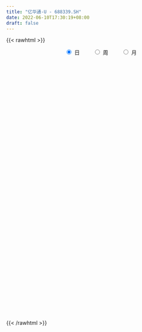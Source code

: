 ```yaml
---
title: "亿华通-U - 688339.SH"
date: 2022-06-10T17:30:19+08:00
draft: false
---
```

{{< rawhtml >}}
    <div style="text-align: center">
        <label style="padding: 1rem;"><input style="margin-right: .5rem" type="radio" name="period" value="D" checked onclick="period_change(this)">日</label>
        <label style="padding: 1rem;"><input style="margin-right: .5rem" type="radio" name="period" value="W" onclick="period_change(this)">周</label>
        <label style="padding: 1rem;"><input style="margin-right: .5rem" type="radio" name="period" value="M" onclick="period_change(this)">月</label>
    </div>
    <div id="chart" style="height: 700px;"></div> 
    <script type="text/javascript">
        const D_v = [122840.15,67784.85,40010.23,38948.13,27871.6,39319.38,24513.02,21845.94,32118.93,36399.35,22933.5,15683.45,16554.68,12849.53,21810.24,12802.76,8422.82,6478.18,26694.96,14858.07,17778.52,10036.28,19913.49,13846.43,11354.92,13323.6,16495.74,17724.28,27050.69,18312.02,26135.26,19083.2,10703.05,9941.13,13969.88,8158.47,5971.71,9762.68,6975.75,8599.5,11281.44,5937.91,11667.49,6543.9,6720.34,7186.29,8266.64,7191.52,7586.0,4204.61,6062.3,4913.04,5056.68,7971.61,9731.22,16400.45,9423.94,10645.43,14364.07,14942.88,13112.63,9391.3,11762.97,16383.7,19282.24,13751.73,13870.77,14265.45,16014.0,23109.76,22734.22,17003.62,17836.89,20062.16,15646.12,12535.87,15285.58,16427.45,10031.93,6187.57,6600.94,11083.04,9013.67,6338.99,9694.97,8666.97,12798.87,8049.06,8078.37,8896.34,10460.43,10818.56,7808.57,10925.07,9991.14,16662.99,11868.82,8359.2,9758.34,14391.55,8458.0,11807.37,14355.99,30365.06,15924.03,14913.21,8304.08,7945.53,6277.61,6343.32,13462.85,7157.8,8977.51,11316.66,5895.32,14329.83,16391.63,10662.02,9136.28,9342.3,11350.46,6739.46,5540.35,5962.11,4595.23,9185.24,7612.61,5132.15,10468.18,6330.5,6363.84,6632.13,10608.37,7289.84,8086.49,5783.23,4792.21,6573.24,6232.94,10130.53,4849.35,4464.63,4153.59,4233.44,12542.85,6956.34,3120.83,4142.68,4316.64,4665.44,4854.0,3888.17,2475.55,2548.46,4948.01,3987.51,4372.83,3967.58,9588.86,6949.38,7836.97,8032.09,8016.08,2885.98,4256.88,4048.5,3094.47,9227.32,5488.82,5253.54,4855.49,4092.91,5089.9,3146.23,2947.98,5293.71,3601.29,4149.55,5275.71,4000.51,2668.88,4547.8,3287.0,3639.04,4871.68,3408.7,2297.37,2127.36,2476.79,4500.35,2333.13,2205.24,2286.7,3216.13,5305.05,3241.56,3600.53,6212.56,8011.79,4543.25,3368.89,3243.83,2040.67,3694.43,4448.13,2793.34,3805.18,5010.77,4762.8,10262.33,4949.88,4379.0,2500.64,11866.2,6215.26,4521.55,4503.98,4345.94,6688.6,3845.1,7248.1,7540.7,6051.07,7377.5,5820.09,5238.02,4300.87,3339.42,10065.26,8948.86,7087.66,10022.39,11051.56,6993.14,7504.87,5094.32,6218.35,6010.46,7498.52,8163.59,7587.82,8732.62,13972.99,21505.89,34418.23,51848.86,36421.56,38996.94,42679.97,35809.18,28672.55,14386.99,14433.78,11206.43,16873.09,16737.07,10542.53,22698.34,19250.44,14996.81,19207.82,15948.66,23433.12,16879.81,11276.56,10150.86,9579.91,11139.99,9313.91,9901.43,11084.87,10017.03,8851.53,5251.3,5755.91,4103.58,6836.59,10156.94,6511.26,5836.97,5781.22,5190.43,7101.36,5289.57,5747.11,4364.54,4148.71,3749.45,11518.07,5743.48,5587.77,10517.52,15261.8,7705.4,7016.85,13699.87,12660.81,9051.48,9097.33,6549.23,6332.63,12725.28,11726.22,8049.2,6606.03,7295.96,11054.86,8091.2,5735.09,8550.36,24118.67,15389.17,19799.33,11619.3,8386.08,9705.25,8476.25,21129.69,29587.02,18396.94,13781.01,28933.95,21318.74,16120.02,12498.67,13280.19,12187.66,11288.44,11101.78,21794.72,13029.89,18081.5,15241.41,12327.49,10284.66,12921.27,17729.65,12553.24,8833.21,9481.98,7634.15,12380.82,11779.11,10301.09,8348.48,11144.2,9630.65,7218.25,9182.62,7363.99,7542.93,8383.76,15272.17,8167.78,6009.07,9386.29,10642.19,10416.92,8953.3,7683.05,9999.66,9678.29,13478.32,21483.06,23389.75,18117.36,18748.07,13506.47,13945.71,8430.04,7049.24,8331.72,10476.31,17408.25,8471.56,7128.25,12526.04,7298.51,10374.42,15161.27,12377.49,14807.54,12625.25,13198.4,9203.82,7768.05,11171.71,12213.79,12354.77,8014.02,15343.36,11257.94,35164.98,25034.53,21059.21,12976.91,13532.9,14258.8,11917.64,7464.15,16945.38,13020.25,10314.82,13676.22,6576.06,5467.06,8804.76,8382.35,6516.09,7212.9,7617.82,7274.67,6801.08,9631.54,9678.89,9406.44,7682.34,14741.83,7423.59,7888.21,7132.83,10528.0,12101.4,6241.09,4548.72,5959.77,6058.4,9178.07,7674.26,8038.68,5937.12,10970.33,5360.11,5948.21,5343.02,5394.36,7225.04,12139.68,18295.93,29971.32,20352.06,15887.27,11627.69,14100.43]
const D_histogram = [0.0,-0.7734700855,-2.2127885845,-3.272280758,-4.0307066289,-3.5406134459,-3.2147796133,-2.9269873074,-2.12581302,-0.677530244,-0.0920580419,0.009569806,-0.0174501129,-0.0234540265,-0.736418748,-0.9880720503,-0.8591971742,-0.9165323857,0.6286565468,1.7914093257,1.7195987644,1.2005793726,1.0396555666,1.1462596878,1.5623157189,2.0014547604,2.4236506113,3.0315706045,3.7924260021,4.6267745873,3.785986613,2.5522860073,1.7840255253,0.916122877,-0.3371380793,-1.3749036388,-1.7778093792,-2.2624220332,-1.8646663412,-1.1857309782,-0.701679656,-0.5416046574,-0.1112017028,-0.2152440549,-0.4396379539,-0.1153275288,-0.5653307745,-0.7801678757,-1.053461704,-1.168616228,-1.3444306289,-1.519181336,-1.6302261435,-1.9075082637,-1.5291784499,-1.132157184,-0.6433733714,0.3178344778,1.1877169596,1.8729168429,2.3364409911,2.4763222367,2.4105843619,2.8661368087,3.82350349,4.3415219714,4.4590465451,3.575322261,3.8891065818,5.0538737411,6.2467588768,6.7199843579,6.1659492681,6.7131340093,6.0852009623,5.3779513738,3.7510818199,1.6813437247,1.239625649,0.9707289875,0.504224994,0.9569765005,0.8750841354,0.1808644211,0.6072741495,0.2196403425,0.6798560284,1.2367413296,1.5637441031,1.5855559865,1.2932602367,1.7998931316,1.1352278558,0.4776852615,-0.6576589696,-2.6019943661,-2.584918622,-2.7700075726,-3.0466480619,-4.2437382237,-4.9491288938,-4.5903361461,-3.0317062638,-5.6281112966,-7.5764232801,-7.6883063462,-7.4566690269,-6.4981550884,-5.4819695719,-5.2189934308,-2.2372071153,-0.3171440595,1.7871282211,4.15029998,5.0095038895,6.7203035772,8.1578728206,7.8177546848,6.8720546304,6.8864093201,4.2300824997,2.936326663,0.3515556197,0.4318763064,0.2680054801,0.3464329044,-0.8327994884,-2.390063346,-1.0569147153,-0.0466425962,-1.1206112906,-3.1746924234,-5.9253715326,-6.8438761745,-6.363275491,-5.1383251228,-4.9869231763,-3.4034554464,-2.7653967465,-3.9583065631,-4.1825579403,-4.1536323135,-4.3243829968,-4.0794512563,-5.717964102,-5.8011117093,-5.1598400638,-4.3186689611,-3.9940013701,-4.2722097197,-4.6116827573,-4.6249295307,-3.84236587,-3.2518676884,-1.9041902412,-1.3607705559,-0.1872625896,0.8286860755,3.6946078161,4.7406589877,6.3341192935,7.0890925464,5.9877070144,4.6903226091,4.4454962176,3.4029466685,2.7835123892,4.4305628398,4.6607940938,5.0754096395,4.3355046451,3.8300592786,2.7196944404,2.0001349404,1.5625155009,-0.0466224611,-0.5978249202,-1.762662149,-3.5086860291,-4.5992092684,-5.0848688724,-4.2436850816,-4.0462884327,-3.7366075639,-2.7867167623,-1.8912602402,-1.1708320181,-0.835798211,-0.8856155572,0.4144869767,1.0346376514,1.2256490338,1.5209744534,2.0663121833,2.9354432017,3.1224493146,2.5950441708,2.8649773255,3.8641517161,4.0798644023,3.2771993678,2.4668995146,1.6880308225,0.9703120299,-0.4892564663,-1.7362878379,-2.6320811043,-2.3594052992,-1.4666568868,-1.9122254876,-2.173992095,-2.8264591644,-2.8618309068,-0.1069653937,1.2021116383,1.9382366117,1.4445247142,0.8356349464,1.8610583761,1.9561805684,3.4632757947,4.7933365329,4.3880372308,3.6357290069,2.5975174365,1.0795290646,0.4847443009,-0.6474847989,-0.9765878323,-0.4656552512,-0.5401038669,-1.0867289091,-2.5644295351,-3.1588349852,-4.3514482219,-5.1988206349,-4.8717893723,-3.8325733095,-2.7092514371,-2.7199650155,-1.871176307,-1.5194538894,-0.6837733901,0.6740076092,0.3666824361,2.8198304235,4.1029451003,5.4325241804,6.5023764636,5.1827726827,3.7675055324,2.2091870142,1.3641061318,1.1725479937,1.207159756,1.6425316148,0.9757563333,1.2074189129,0.597360133,-0.8734151871,-3.0349615637,-4.3962606748,-6.2275902402,-6.4321852293,-6.2242220909,-5.7780035565,-5.3930608941,-5.0301615027,-4.9534807415,-4.8810855646,-4.1116249499,-4.2546953296,-4.1356590641,-4.0571990893,-3.418296631,-3.0549834078,-2.341056533,-0.9353017549,-0.5963603893,-0.229004162,0.0314891544,0.7562784574,1.2830847721,1.6814239602,2.5144259743,2.698080535,2.6440309702,2.7588029996,3.4061502512,3.501299324,3.626022808,4.4335002522,5.4192839246,5.1528326213,4.3781441191,2.5720583787,2.5951092153,2.2705527133,2.0788332,2.1677766779,1.6412645342,1.6884235443,1.8137739769,1.4885849386,1.2418287403,1.231112644,1.5205364581,0.8722080012,0.4837028424,0.3392166528,1.3174864342,1.816896274,2.3049333353,2.0274836735,1.0312761988,0.7212524216,0.2234903223,0.3566957431,1.2445351185,1.3562138028,1.3521796355,2.1917228404,1.6526280073,1.8585157216,1.4984234186,1.2866141806,1.2550507344,0.6179454108,-0.0980397743,0.1736758659,-0.6470880577,-2.1100108913,-3.572925666,-4.1226502831,-4.1607085531,-4.5724094572,-4.4453757611,-4.700893368,-4.7400321943,-4.8495883656,-4.609322063,-4.7613420796,-5.1838143705,-4.7290529255,-4.6258611282,-4.6900293385,-4.7167687257,-4.2611726123,-3.6067737074,-2.9738303775,-2.0986628864,-1.6360732758,-1.737865215,-1.652502388,-1.336947611,-1.3711547166,-1.9387557814,-1.8651939026,-1.9286278525,-2.1155176295,-2.3830373096,-2.5737871514,-2.8875392972,-3.5865718874,-4.5460894935,-5.0261960112,-4.1946975255,-3.1986369697,-2.1303170099,-1.3907713087,-0.7352636724,-0.274244651,0.7860824913,1.4224691812,2.0934929367,2.5797147634,3.1159346591,3.4096029348,3.5504149854,3.4127437219,2.7866184048,2.2739276156,1.7302224804,1.6900525031,1.5444603614,1.1448125244,0.5149237109,0.396707263,0.8942222603,1.2236895773,1.882149373,2.3863669054,3.7473821755,4.2853516211,3.8016999827,3.2011172664,2.3682752654,2.2724265121,1.6600312926,1.1000002452,1.1408144655,0.7340683601,0.3472470466,-0.6815139569,-0.9984126192,-1.3454668923,-1.6812278956,-2.0050700835,-1.9342202724,-1.972669665,-1.754025668,-1.8475733614,-2.0128100451,-2.694744663,-3.1704403999,-2.8746099041,-2.2968871634,-1.5075413309,-0.9049329629,-0.3174308338,0.287326375,0.908193908,1.5109239868,1.9874739729,2.2348099437,2.319143313,2.5302811808,2.8295894988,3.1013951226,3.2255171787,3.2712955183,2.9505126742,2.6315148266,2.4149815025,2.0847228883,1.9848386796,2.0313372849,2.3144044797,0.4505347222,-0.5174015703,-1.2828497962,-1.7398481594,-2.0272863567,-1.8262746155]
const D_fast = [0.0,-0.9668376068,-2.959353252,-4.836915615,-6.6030181431,-6.9980783216,-7.4759393923,-7.9198939133,-7.6501728808,-6.3712726659,-5.8088149742,-5.7047946748,-5.736177122,-5.7480445421,-6.6451139506,-7.1437852655,-7.229709683,-7.5161779909,-5.8138249217,-4.2032198114,-3.8451306816,-4.0640052302,-3.9650151446,-3.5718461015,-2.7652111407,-1.8257084091,-0.7975999053,0.5682127391,2.2771746372,4.2682168692,4.3739255481,3.7782964442,3.4560423435,2.8171704145,1.4796249384,0.0981334692,-0.749224616,-1.7994427783,-1.8678536716,-1.4853510532,-1.176719645,-1.1520458108,-0.7494432818,-0.9072966476,-1.2416000351,-0.9461214922,-1.5374574316,-1.9473365017,-2.483995756,-2.8913043369,-3.4032263951,-3.9577724362,-4.4763737796,-5.2305329657,-5.2344977644,-5.1205157945,-4.7925753247,-3.751908856,-2.5850971344,-1.4316680404,-0.3840336443,0.3749281605,0.9118363761,2.0839230251,3.9971655788,5.6005645531,6.8328507631,6.8429570443,8.1290180105,10.557253605,13.3118284599,15.4650500305,16.4525022578,18.6779705013,19.5713376949,20.2085759498,19.5194768509,17.8700746868,17.7382630234,17.7120486087,17.3716008638,18.0635964954,18.2004751641,17.5514715551,18.1296998209,17.7969760996,18.4271557925,19.2932264262,20.0111652254,20.4293661055,20.4603854148,21.4169915927,21.0361332808,20.4980120019,19.1982530284,16.6034190403,15.9742651289,15.0966742852,14.0583717805,11.8003470627,9.8576741692,9.0688828803,9.8695861967,5.8661533397,2.0237355362,-0.0102241165,-1.6427540539,-2.3087788874,-2.663085764,-3.7048579805,-1.2823734438,0.5584035971,3.1094579329,6.5102046868,8.6217845688,12.0126601507,15.4896975993,17.1040181347,17.8763317379,19.6122887576,18.0134825622,17.4538083912,14.9569262528,15.1452160162,15.0483465599,15.2133822103,13.8259499454,11.6711702513,12.7400902032,13.7387016732,12.3845801562,9.5368259175,5.3048039252,2.6753302397,1.5651120503,1.5054811379,0.4101522904,1.1427561587,1.0894656719,-1.0930207855,-2.3629116477,-3.3723940993,-4.6242405318,-5.3991716053,-8.4671754766,-10.0006010113,-10.6492893816,-10.8877855193,-11.5616182708,-12.9078790502,-14.4002727771,-15.5697519333,-15.7477797401,-15.9702484806,-15.0986185937,-14.8953915474,-13.7686992285,-12.5455790445,-8.7560053499,-6.5247894313,-3.3477993022,-0.8205529127,-0.4250116911,-0.5498154442,0.3167322188,0.1249193369,0.2013631549,2.9560543154,4.3514840928,6.0349520484,6.3789232153,6.8309926685,6.4005514404,6.1810256754,6.1340351112,4.5132415339,3.8125828448,2.2070800787,-0.4161153087,-2.6564408651,-4.4133176872,-4.6330551668,-5.4472306261,-6.0717016483,-5.8184900372,-5.3958485752,-4.9681283576,-4.8420441033,-5.1132653387,-3.7095410607,-2.8307309732,-2.3333073323,-1.6577382993,-0.5958225236,1.0071692952,1.9747877368,2.0961436356,3.0823211218,5.0475334414,6.2832122282,6.2998470357,6.1062720611,5.7494110746,5.2742702895,3.6923876768,2.0112843457,0.4574708032,0.1402952835,0.6663794742,-0.2572454985,-1.0625101296,-2.4215919901,-3.1724214593,-0.4442972946,1.165307647,2.3859917733,2.2534110543,1.8534300231,3.3441180469,3.9282853812,6.3011995562,8.8295944277,9.5213044332,9.6779284611,9.2890962498,8.0409901441,7.5673914556,6.273291156,5.7000411646,6.0945599329,5.8850853505,5.066778081,2.9479700713,1.5638558748,-0.7166194173,-2.863696989,-3.7546130695,-3.6735403341,-3.227531321,-3.9182361533,-3.5372415216,-3.5653825762,-2.9006454244,-1.3743625229,-1.590017087,1.5680885063,3.8769394582,6.5646495833,9.2600959825,9.2361853723,8.7627946051,7.7567728404,7.252718491,7.3542973512,7.6906990526,8.5367038151,8.1138676169,8.6473849247,8.1866661781,6.4975370612,3.5772502937,1.1168860138,-2.2713411116,-4.083982408,-5.4320747923,-6.430357147,-7.3936797081,-8.2883206924,-9.4500101167,-10.5978863309,-10.8563319537,-12.0630761658,-12.9779546662,-13.9137944639,-14.1294661633,-14.529898792,-14.4012360505,-13.2293067111,-13.0394554428,-12.7293502561,-12.460984651,-11.5471257336,-10.6995482259,-9.8808530477,-8.4192445401,-7.5610698456,-6.9541116679,-6.1496388887,-4.6507540742,-3.6802801704,-2.6490509845,-0.7331984772,1.6074061764,2.6291630284,2.9490105559,1.7859394102,2.4577675506,2.700849227,3.0288380136,3.6597256611,3.5435296509,4.0127945471,4.5915884739,4.6385456703,4.702246657,4.9993087218,5.6688666503,5.2385901937,4.9710107455,4.9113287192,6.2189701091,7.1726040174,8.2368744126,8.4662956691,7.7279072441,7.5981965723,7.1563070536,7.3786864101,8.5776595652,9.0283917001,9.3624024417,10.7498763568,10.6239385255,11.2944551702,11.3089687218,11.4188130289,11.7010122664,11.2183932955,10.4778981668,10.7930327735,9.8104968355,7.820071279,5.4639250878,3.8835378999,2.8053024917,1.2504992233,0.2661889791,-1.1645519698,-2.3886988446,-3.7106521073,-4.6227163204,-5.965071857,-7.6834977405,-8.4109995269,-9.4642730116,-10.7009485565,-11.9068801252,-12.5165771648,-12.7638716868,-12.8743859512,-12.5238841817,-12.4703128902,-13.0065711331,-13.3343339031,-13.3530160288,-13.7300118136,-14.7823018238,-15.1750384206,-15.7206293336,-16.436398518,-17.2996775256,-18.1338741551,-19.1695111252,-20.7651866872,-22.8612266668,-24.5978821873,-24.815058083,-24.6186567696,-24.0829160622,-23.6910631883,-23.2193714701,-22.8269136114,-21.5700658462,-20.578061861,-19.3836648713,-18.2525143538,-16.9373107933,-15.7912417839,-14.762825987,-14.04731132,-13.976782036,-13.9209909213,-14.0321404363,-13.6497972878,-13.4092743392,-13.5227190451,-14.0238769309,-14.0429165631,-13.3218460006,-12.6864562893,-11.5574591504,-10.4566498917,-8.1587890777,-6.5494817268,-6.0827083695,-5.8830117692,-6.1237849539,-5.6515270791,-5.8489144755,-6.1339454616,-5.8079276249,-6.0311566403,-6.3311661921,-7.5303056849,-8.0968075019,-8.7802284982,-9.5362964753,-10.3614061842,-10.7741114411,-11.30572825,-11.52559067,-12.0810317037,-12.7494708987,-14.1050916823,-15.3733975192,-15.7962194995,-15.7927185496,-15.3802580498,-15.0038829226,-14.4957385019,-13.8191496993,-12.9712336893,-11.9907726138,-11.0173541346,-10.2113156778,-9.5471964803,-8.7034883172,-7.6967826246,-6.6496282201,-5.7191268693,-4.8555246501,-4.4386793257,-4.0997984667,-3.7125864151,-3.5216643073,-3.1253388461,-2.5710059196,-1.7093376048,-3.4605736818,-4.5578603669,-5.6440210419,-6.5359814448,-7.3302412313,-7.585798144]
const D_slow = [0.0,-0.1933675214,-0.7465646675,-1.564634857,-2.5723115142,-3.4574648757,-4.261159779,-4.9929066059,-5.5243598609,-5.6937424219,-5.7167569323,-5.7143644808,-5.7187270091,-5.7245905157,-5.9086952027,-6.1557132152,-6.3705125088,-6.5996456052,-6.4424814685,-5.9946291371,-5.564729446,-5.2645846028,-5.0046707112,-4.7181057893,-4.3275268595,-3.8271631694,-3.2212505166,-2.4633578655,-1.5152513649,-0.3585577181,0.5879389351,1.226010437,1.6720168183,1.9010475375,1.8167630177,1.473037108,1.0285847632,0.4629792549,-0.0031873304,-0.299620075,-0.475039989,-0.6104411533,-0.638241579,-0.6920525928,-0.8019620812,-0.8307939634,-0.9721266571,-1.167168626,-1.430534052,-1.722688109,-2.0587957662,-2.4385911002,-2.8461476361,-3.323024702,-3.7053193145,-3.9883586105,-4.1492019533,-4.0697433339,-3.772814094,-3.3045848832,-2.7204746355,-2.1013940763,-1.4987479858,-0.7822137836,0.1736620889,1.2590425817,2.373804218,3.2676347832,4.2399114287,5.503379864,7.0650695832,8.7450656726,10.2865529896,11.964836492,13.4861367326,14.830624576,15.768395031,16.1887309621,16.4986373744,16.7413196212,16.8673758698,17.1066199949,17.3253910287,17.370607134,17.5224256714,17.577335757,17.7472997641,18.0564850965,18.4474211223,18.8438101189,19.1671251781,19.617098461,19.900905425,20.0203267404,19.855911998,19.2054134064,18.5591837509,17.8666818578,17.1050198423,16.0440852864,14.806803063,13.6592190264,12.9012924605,11.4942646363,9.6001588163,7.6780822297,5.813914973,4.1893762009,2.8188838079,1.5141354503,0.9548336714,0.8755476566,1.3223297118,2.3599047068,3.6122806792,5.2923565735,7.3318247787,9.2862634499,11.0042771075,12.7258794375,13.7834000624,14.5174817282,14.6053706331,14.7133397097,14.7803410798,14.8669493059,14.6587494338,14.0612335973,13.7970049185,13.7853442694,13.5051914468,12.7115183409,11.2301754578,9.5192064141,7.9283875414,6.6438062607,5.3970754666,4.546211605,3.8548624184,2.8652857776,1.8196462926,0.7812382142,-0.299857535,-1.3197203491,-2.7492113746,-4.1994893019,-5.4894493179,-6.5691165581,-7.5676169007,-8.6356693306,-9.7885900199,-10.9448224026,-11.9054138701,-12.7183807922,-13.1944283525,-13.5346209915,-13.5814366389,-13.37426512,-12.450613166,-11.265448419,-9.6819185957,-7.9096454591,-6.4127187055,-5.2401380532,-4.1287639988,-3.2780273317,-2.5821492344,-1.4745085244,-0.309310001,0.9595424089,2.0434185702,3.0009333898,3.6808569999,4.180890735,4.5715196103,4.559863995,4.4104077649,3.9697422277,3.0925707204,1.9427684033,0.6715511852,-0.3893700852,-1.4009421934,-2.3350940843,-3.0317732749,-3.504588335,-3.7972963395,-4.0062458922,-4.2276497815,-4.1240280374,-3.8653686245,-3.5589563661,-3.1787127527,-2.6621347069,-1.9282739065,-1.1476615778,-0.4989005351,0.2173437963,1.1833817253,2.2033478259,3.0226476678,3.6393725465,4.0613802521,4.3039582596,4.181644143,3.7475721836,3.0895519075,2.4997005827,2.133036361,1.6549799891,1.1114819653,0.4048671742,-0.3105905525,-0.3373319009,-0.0368039913,0.4477551616,0.8088863401,1.0177950767,1.4830596708,1.9721048129,2.8379237615,4.0362578948,5.1332672024,6.0421994542,6.6915788133,6.9614610795,7.0826471547,6.920775955,6.6766289969,6.5602151841,6.4251892174,6.1535069901,5.5123996063,4.72269086,3.6348288045,2.3351236458,1.1171763028,0.1590329754,-0.5182798839,-1.1982711378,-1.6660652145,-2.0459286869,-2.2168720344,-2.0483701321,-1.9566995231,-1.2517419172,-0.2260056421,1.132125403,2.7577195189,4.0534126895,4.9952890727,5.5475858262,5.8886123592,6.1817493576,6.4835392966,6.8941722003,7.1381112836,7.4399660118,7.5893060451,7.3709522483,6.6122118574,5.5131466887,3.9562491286,2.3482028213,0.7921472986,-0.6523535905,-2.000618814,-3.2581591897,-4.4965293751,-5.7168007663,-6.7447070037,-7.8083808361,-8.8422956022,-9.8565953745,-10.7111695323,-11.4749153842,-12.0601795175,-12.2940049562,-12.4430950535,-12.500346094,-12.4924738054,-12.3034041911,-11.982632998,-11.562277008,-10.9336705144,-10.2591503806,-9.5981426381,-8.9084418882,-8.0569043254,-7.1815794944,-6.2750737924,-5.1666987294,-3.8118777482,-2.5236695929,-1.4291335631,-0.7861189685,-0.1373416646,0.4302965137,0.9500048137,1.4919489832,1.9022651167,2.3243710028,2.777814497,3.1499607317,3.4604179167,3.7681960777,4.1483301923,4.3663821926,4.4873079031,4.5721120663,4.9014836749,5.3557077434,5.9319410772,6.4388119956,6.6966310453,6.8769441507,6.9328167313,7.0219906671,7.3331244467,7.6721778974,8.0102228062,8.5581535164,8.9713105182,9.4359394486,9.8105453032,10.1321988484,10.445961532,10.6004478847,10.5759379411,10.6193569076,10.4575848932,9.9300821703,9.0368507538,8.006188183,6.9660110448,5.8229086805,4.7115647402,3.5363413982,2.3513333496,1.1389362583,-0.0133942575,-1.2037297774,-2.49968337,-3.6819466014,-4.8384118834,-6.0109192181,-7.1901113995,-8.2554045526,-9.1570979794,-9.9005555738,-10.4252212954,-10.8342396143,-11.2687059181,-11.6818315151,-12.0160684178,-12.358857097,-12.8435460423,-13.309844518,-13.7920014811,-14.3208808885,-14.9166402159,-15.5600870038,-16.281971828,-17.1786147999,-18.3151371733,-19.5716861761,-20.6203605574,-21.4200197999,-21.9525990523,-22.3002918795,-22.4841077976,-22.5526689604,-22.3561483376,-22.0005310422,-21.4771578081,-20.8322291172,-20.0532454524,-19.2008447187,-18.3132409724,-17.4600550419,-16.7634004407,-16.1949185368,-15.7623629167,-15.3398497909,-14.9537347006,-14.6675315695,-14.5388006418,-14.439623826,-14.216068261,-13.9101458666,-13.4396085234,-12.843016797,-11.9061712532,-10.8348333479,-9.8844083522,-9.0841290356,-8.4920602193,-7.9239535912,-7.5089457681,-7.2339457068,-6.9487420904,-6.7652250004,-6.6784132387,-6.848791728,-7.0983948828,-7.4347616059,-7.8550685797,-8.3563361006,-8.8398911687,-9.333058585,-9.771565002,-10.2334583423,-10.7366608536,-11.4103470194,-12.2029571193,-12.9216095954,-13.4958313862,-13.8727167189,-14.0989499596,-14.1783076681,-14.1064760743,-13.8794275973,-13.5016966006,-13.0048281074,-12.4461256215,-11.8663397932,-11.233769498,-10.5263721233,-9.7510233427,-8.944644048,-8.1268201684,-7.3891919999,-6.7313132933,-6.1275679176,-5.6063871956,-5.1101775257,-4.6023432044,-4.0237420845,-3.911108404,-4.0404587966,-4.3611712456,-4.7961332855,-5.3029548746,-5.7595235285]
const D_data = [['2020-08-10', 260.0, 187.12, 183.0, 261.11],['2020-08-11', 187.12, 175.0, 170.55, 198.78],['2020-08-12', 169.8, 159.38, 156.67, 171.88],['2020-08-13', 159.5, 154.99, 153.33, 168.88],['2020-08-14', 155.0, 150.6, 149.0, 157.87],['2020-08-17', 151.6, 162.05, 148.02, 165.5],['2020-08-18', 161.38, 158.94, 156.5, 163.48],['2020-08-19', 158.01, 157.0, 156.53, 165.28],['2020-08-20', 158.33, 163.61, 155.2, 168.51],['2020-08-21', 165.05, 175.9, 165.05, 183.69],['2020-08-24', 175.89, 169.48, 160.2, 175.89],['2020-08-25', 166.2, 164.43, 162.1, 168.93],['2020-08-26', 164.13, 162.2, 161.21, 174.0],['2020-08-27', 160.95, 161.54, 157.58, 166.98],['2020-08-28', 160.01, 149.59, 148.83, 162.8],['2020-08-31', 148.02, 151.2, 146.63, 155.8],['2020-09-01', 149.2, 154.0, 149.01, 157.01],['2020-09-02', 153.09, 150.22, 149.28, 155.48],['2020-09-03', 149.27, 173.3, 146.9, 173.3],['2020-09-04', 169.03, 175.94, 167.83, 178.0],['2020-09-07', 173.5, 164.01, 162.42, 185.0],['2020-09-08', 164.0, 157.2, 156.56, 167.77],['2020-09-09', 166.0, 160.01, 157.5, 173.0],['2020-09-10', 160.83, 163.4, 151.0, 168.0],['2020-09-11', 161.97, 169.14, 160.18, 171.08],['2020-09-14', 171.3, 172.6, 169.15, 176.14],['2020-09-15', 173.0, 176.0, 169.0, 181.99],['2020-09-16', 177.4, 182.91, 172.22, 186.0],['2020-09-17', 186.3, 191.0, 182.01, 203.0],['2020-09-18', 192.1, 199.5, 190.19, 211.29],['2020-09-21', 201.89, 181.88, 177.19, 201.95],['2020-09-22', 180.0, 174.0, 174.0, 183.79],['2020-09-23', 175.44, 176.35, 171.5, 177.86],['2020-09-24', 175.01, 172.0, 171.71, 179.47],['2020-09-25', 172.0, 161.91, 160.78, 173.97],['2020-09-28', 163.0, 157.94, 157.6, 163.84],['2020-09-29', 157.94, 160.9, 157.94, 164.44],['2020-09-30', 161.95, 155.95, 154.0, 162.48],['2020-10-09', 160.5, 165.15, 160.0, 166.66],['2020-10-12', 167.68, 170.35, 163.99, 171.49],['2020-10-13', 168.02, 170.25, 165.18, 176.34],['2020-10-14', 170.0, 167.36, 166.0, 170.0],['2020-10-15', 167.91, 172.0, 167.91, 175.77],['2020-10-16', 172.77, 165.96, 165.96, 173.0],['2020-10-19', 163.0, 163.19, 162.08, 168.29],['2020-10-20', 162.53, 170.0, 162.24, 170.97],['2020-10-21', 169.0, 159.55, 159.0, 169.5],['2020-10-22', 158.66, 160.0, 157.11, 163.4],['2020-10-23', 160.39, 157.02, 156.0, 165.35],['2020-10-26', 155.01, 156.83, 153.55, 159.4],['2020-10-27', 156.51, 154.0, 151.5, 157.2],['2020-10-28', 154.0, 151.59, 150.01, 154.28],['2020-10-29', 148.9, 149.97, 148.19, 152.76],['2020-10-30', 149.77, 144.97, 144.97, 153.47],['2020-11-02', 146.0, 151.58, 145.88, 153.49],['2020-11-03', 155.0, 152.3, 149.99, 158.9],['2020-11-04', 154.36, 154.56, 151.21, 157.5],['2020-11-05', 155.0, 163.7, 154.3, 164.5],['2020-11-06', 166.0, 167.57, 165.0, 170.88],['2020-11-09', 168.0, 170.2, 164.67, 170.66],['2020-11-10', 170.08, 171.8, 168.08, 177.56],['2020-11-11', 171.82, 170.97, 168.2, 175.69],['2020-11-12', 178.0, 170.3, 169.11, 178.0],['2020-11-13', 173.3, 179.85, 171.51, 180.66],['2020-11-16', 183.0, 192.62, 181.18, 195.0],['2020-11-17', 191.62, 194.5, 189.0, 198.04],['2020-11-18', 193.5, 195.0, 187.0, 198.5],['2020-11-19', 197.44, 184.0, 184.0, 197.5],['2020-11-20', 184.93, 201.0, 184.02, 202.49],['2020-11-23', 200.25, 219.97, 194.81, 227.02],['2020-11-24', 227.82, 232.16, 217.33, 238.88],['2020-11-25', 232.0, 234.0, 228.0, 241.5],['2020-11-26', 233.01, 227.44, 219.49, 238.0],['2020-11-27', 226.66, 247.99, 225.02, 251.88],['2020-11-30', 245.18, 240.0, 234.0, 251.51],['2020-12-01', 238.41, 242.01, 235.2, 252.5],['2020-12-02', 240.0, 230.0, 228.0, 240.01],['2020-12-03', 228.0, 218.88, 217.97, 229.2],['2020-12-04', 221.0, 235.98, 216.13, 240.4],['2020-12-07', 234.07, 239.48, 231.0, 239.63],['2020-12-08', 235.66, 238.0, 235.66, 249.04],['2020-12-09', 242.1, 252.5, 242.0, 259.99],['2020-12-10', 245.47, 250.0, 244.0, 261.0],['2020-12-11', 249.04, 243.12, 236.11, 253.49],['2020-12-14', 241.4, 259.25, 233.5, 259.25],['2020-12-15', 257.0, 251.99, 245.05, 265.73],['2020-12-16', 257.1, 265.7, 253.01, 274.0],['2020-12-17', 267.0, 273.0, 262.33, 276.8],['2020-12-18', 270.0, 276.25, 268.0, 278.77],['2020-12-21', 277.7, 277.3, 270.18, 286.44],['2020-12-22', 272.38, 276.5, 271.1, 296.58],['2020-12-23', 279.99, 291.11, 279.99, 299.32],['2020-12-24', 293.01, 280.0, 280.0, 299.26],['2020-12-25', 281.08, 280.0, 268.0, 286.0],['2020-12-28', 275.0, 271.92, 264.01, 279.88],['2020-12-29', 266.99, 254.9, 245.0, 271.7],['2020-12-30', 252.87, 274.87, 250.0, 278.35],['2020-12-31', 275.0, 272.33, 268.96, 285.0],['2021-01-04', 268.0, 270.09, 265.2, 278.76],['2021-01-05', 265.57, 253.99, 252.01, 272.8],['2021-01-06', 254.97, 253.5, 249.01, 261.46],['2021-01-07', 263.45, 264.1, 262.01, 275.8],['2021-01-08', 288.0, 283.18, 270.11, 295.0],['2021-01-11', 285.0, 226.54, 226.54, 292.0],['2021-01-12', 220.0, 218.53, 212.1, 223.43],['2021-01-13', 231.0, 231.06, 227.51, 242.0],['2021-01-14', 230.16, 230.57, 222.31, 235.73],['2021-01-15', 228.08, 238.02, 223.6, 241.99],['2021-01-18', 237.7, 239.79, 227.59, 245.38],['2021-01-19', 242.98, 229.83, 225.59, 242.98],['2021-01-20', 230.98, 269.9, 230.98, 271.77],['2021-01-21', 266.0, 269.0, 261.0, 272.71],['2021-01-22', 268.5, 282.98, 265.5, 287.99],['2021-01-25', 282.93, 301.0, 278.03, 315.8],['2021-01-26', 301.0, 295.0, 292.0, 306.7],['2021-01-27', 299.99, 318.0, 288.16, 318.01],['2021-01-28', 303.07, 330.0, 301.08, 339.68],['2021-01-29', 334.96, 318.3, 310.89, 339.88],['2021-02-01', 299.0, 314.57, 299.0, 324.07],['2021-02-02', 319.73, 331.3, 306.17, 333.99],['2021-02-03', 327.38, 297.01, 280.08, 334.0],['2021-02-04', 291.61, 308.27, 290.14, 317.0],['2021-02-05', 301.0, 284.96, 284.8, 309.8],['2021-02-08', 288.63, 313.98, 285.03, 316.0],['2021-02-09', 311.1, 313.08, 310.91, 325.0],['2021-02-10', 314.5, 318.25, 295.3, 332.0],['2021-02-18', 316.07, 301.41, 298.0, 316.07],['2021-02-19', 285.0, 290.0, 285.0, 296.98],['2021-02-22', 290.0, 326.23, 290.0, 348.0],['2021-02-23', 326.0, 330.07, 317.95, 343.84],['2021-02-24', 336.67, 305.25, 301.17, 340.0],['2021-02-25', 309.78, 284.62, 282.04, 315.0],['2021-02-26', 271.83, 260.9, 255.36, 278.88],['2021-03-01', 271.9, 270.26, 265.03, 277.99],['2021-03-02', 277.31, 282.55, 275.1, 294.05],['2021-03-03', 283.0, 292.93, 271.02, 293.89],['2021-03-04', 287.09, 280.0, 276.02, 290.99],['2021-03-05', 276.0, 300.0, 270.31, 300.79],['2021-03-08', 298.33, 292.3, 291.02, 315.0],['2021-03-09', 293.38, 265.62, 257.0, 296.88],['2021-03-10', 273.0, 270.98, 261.12, 279.8],['2021-03-11', 270.98, 270.46, 267.0, 277.46],['2021-03-12', 273.0, 264.2, 257.0, 278.0],['2021-03-15', 262.3, 266.12, 260.0, 277.77],['2021-03-16', 255.0, 234.5, 225.17, 267.79],['2021-03-17', 237.0, 244.2, 227.11, 249.97],['2021-03-18', 246.15, 249.7, 239.0, 249.97],['2021-03-19', 241.18, 251.56, 241.1, 252.99],['2021-03-22', 249.22, 243.9, 236.95, 249.22],['2021-03-23', 244.53, 231.99, 227.87, 244.53],['2021-03-24', 232.0, 224.66, 221.1, 235.79],['2021-03-25', 224.66, 222.6, 217.0, 231.0],['2021-03-26', 223.98, 229.63, 223.98, 234.44],['2021-03-29', 233.58, 226.34, 224.12, 233.58],['2021-03-30', 239.0, 237.17, 235.2, 247.69],['2021-03-31', 239.01, 229.0, 226.4, 243.13],['2021-04-01', 228.95, 239.0, 226.0, 241.63],['2021-04-02', 239.38, 241.3, 236.57, 246.51],['2021-04-06', 254.8, 275.0, 249.9, 276.9],['2021-04-07', 279.0, 264.5, 256.98, 279.0],['2021-04-08', 269.0, 281.48, 263.0, 288.0],['2021-04-09', 284.98, 281.48, 279.02, 298.0],['2021-04-12', 279.9, 261.5, 256.02, 282.9],['2021-04-13', 255.07, 255.99, 253.5, 261.5],['2021-04-14', 255.56, 268.0, 252.3, 271.0],['2021-04-15', 268.0, 257.13, 255.38, 268.0],['2021-04-16', 255.01, 259.99, 250.28, 264.18],['2021-04-19', 259.95, 293.8, 258.0, 297.98],['2021-04-20', 292.61, 284.66, 281.0, 294.16],['2021-04-21', 282.88, 292.68, 277.01, 298.82],['2021-04-22', 293.68, 281.32, 279.99, 297.79],['2021-04-23', 278.19, 284.52, 278.19, 293.39],['2021-04-26', 285.16, 275.66, 274.88, 288.0],['2021-04-27', 274.83, 278.05, 268.27, 281.72],['2021-04-28', 275.11, 280.5, 274.36, 289.06],['2021-04-29', 280.5, 261.52, 261.01, 281.0],['2021-04-30', 261.52, 269.3, 261.5, 272.75],['2021-05-06', 268.0, 256.6, 254.04, 269.5],['2021-05-07', 253.01, 239.8, 237.05, 257.98],['2021-05-10', 235.0, 237.42, 232.89, 247.98],['2021-05-11', 233.1, 237.02, 229.0, 238.0],['2021-05-12', 239.0, 250.89, 232.05, 253.58],['2021-05-13', 249.55, 242.18, 238.18, 249.55],['2021-05-14', 242.0, 241.57, 233.0, 244.85],['2021-05-17', 244.0, 250.01, 241.56, 257.0],['2021-05-18', 250.94, 251.99, 248.02, 255.58],['2021-05-19', 253.98, 252.43, 248.58, 254.99],['2021-05-20', 255.0, 249.1, 248.5, 259.88],['2021-05-21', 248.6, 243.77, 240.1, 255.5],['2021-05-24', 245.4, 263.3, 243.8, 264.98],['2021-05-25', 260.0, 260.0, 255.65, 263.21],['2021-05-26', 261.5, 257.2, 256.08, 263.0],['2021-05-27', 259.82, 260.45, 259.0, 267.52],['2021-05-28', 259.23, 266.89, 259.23, 274.45],['2021-05-31', 266.89, 276.47, 261.83, 284.95],['2021-06-01', 275.5, 273.0, 270.35, 281.0],['2021-06-02', 271.5, 265.3, 261.19, 273.99],['2021-06-03', 263.0, 276.77, 260.01, 285.4],['2021-06-04', 274.0, 292.16, 266.0, 294.0],['2021-06-07', 294.48, 289.07, 283.3, 297.2],['2021-06-08', 288.0, 278.04, 274.0, 293.0],['2021-06-09', 277.05, 276.35, 267.03, 280.96],['2021-06-10', 274.1, 274.65, 270.3, 279.0],['2021-06-11', 275.68, 273.02, 265.0, 277.9],['2021-06-15', 271.0, 258.61, 255.16, 275.0],['2021-06-16', 255.61, 253.6, 252.0, 263.0],['2021-06-17', 251.01, 250.92, 245.85, 256.5],['2021-06-18', 253.06, 262.27, 248.27, 264.8],['2021-06-21', 262.27, 272.0, 255.6, 274.6],['2021-06-22', 272.0, 255.35, 249.04, 272.0],['2021-06-23', 256.88, 254.29, 253.65, 261.9],['2021-06-24', 255.0, 245.01, 244.0, 257.28],['2021-06-25', 247.0, 248.6, 245.1, 250.83],['2021-06-28', 266.0, 289.72, 258.12, 289.97],['2021-06-29', 290.05, 283.04, 280.1, 294.0],['2021-06-30', 279.98, 282.7, 276.16, 285.16],['2021-07-01', 282.19, 269.39, 266.66, 283.65],['2021-07-02', 269.39, 266.0, 263.01, 272.78],['2021-07-05', 267.1, 288.88, 266.0, 288.88],['2021-07-06', 289.81, 282.04, 276.5, 295.67],['2021-07-07', 279.78, 306.61, 278.0, 310.0],['2021-07-08', 306.58, 315.9, 302.0, 325.57],['2021-07-09', 315.86, 301.0, 300.02, 315.86],['2021-07-12', 301.72, 297.53, 293.0, 306.5],['2021-07-13', 297.79, 292.5, 285.82, 307.99],['2021-07-14', 290.44, 282.0, 277.52, 290.44],['2021-07-15', 285.0, 289.47, 278.0, 292.2],['2021-07-16', 296.0, 278.98, 278.33, 296.0],['2021-07-19', 283.07, 285.4, 281.77, 316.26],['2021-07-20', 285.39, 296.79, 277.01, 304.98],['2021-07-21', 299.11, 291.16, 289.01, 300.0],['2021-07-22', 290.0, 283.8, 282.66, 305.99],['2021-07-23', 282.0, 266.0, 264.06, 282.0],['2021-07-26', 269.0, 269.88, 262.01, 280.88],['2021-07-27', 267.84, 255.11, 255.0, 271.91],['2021-07-28', 253.0, 250.49, 241.2, 255.0],['2021-07-29', 252.18, 260.0, 251.14, 264.99],['2021-07-30', 258.0, 269.23, 255.41, 273.0],['2021-08-02', 270.9, 273.5, 264.5, 276.98],['2021-08-03', 273.0, 260.0, 254.0, 279.6],['2021-08-04', 259.0, 271.0, 253.6, 272.88],['2021-08-05', 271.88, 266.4, 263.99, 281.8],['2021-08-06', 268.18, 274.5, 268.18, 288.0],['2021-08-09', 276.0, 286.69, 276.0, 303.77],['2021-08-10', 284.65, 268.8, 264.7, 293.39],['2021-08-11', 277.0, 310.28, 275.08, 310.55],['2021-08-12', 304.09, 308.43, 303.93, 333.0],['2021-08-13', 300.0, 320.0, 296.0, 334.98],['2021-08-16', 326.0, 328.33, 325.0, 348.55],['2021-08-17', 332.0, 302.88, 295.0, 342.05],['2021-08-18', 298.0, 298.5, 288.88, 316.66],['2021-08-19', 291.76, 291.79, 283.17, 297.76],['2021-08-20', 288.88, 296.46, 282.91, 298.83],['2021-08-23', 297.06, 303.72, 297.04, 308.18],['2021-08-24', 314.0, 307.99, 306.0, 325.0],['2021-08-25', 308.12, 316.39, 293.7, 319.0],['2021-08-26', 310.0, 304.0, 304.0, 316.0],['2021-08-27', 311.0, 316.0, 306.99, 329.54],['2021-08-30', 316.03, 306.22, 304.01, 323.93],['2021-08-31', 312.0, 290.74, 289.05, 317.0],['2021-09-01', 291.0, 271.65, 265.0, 292.0],['2021-09-02', 271.68, 270.0, 265.0, 278.01],['2021-09-03', 259.26, 251.85, 248.9, 267.0],['2021-09-06', 254.49, 262.08, 245.12, 262.08],['2021-09-07', 260.8, 262.4, 253.7, 265.91],['2021-09-08', 260.56, 262.35, 255.55, 267.8],['2021-09-09', 262.35, 259.16, 257.5, 267.34],['2021-09-10', 259.16, 256.35, 251.72, 260.99],['2021-09-13', 253.03, 249.39, 248.88, 256.78],['2021-09-14', 251.95, 245.06, 242.0, 253.8],['2021-09-15', 244.8, 251.58, 235.17, 251.58],['2021-09-16', 249.57, 237.44, 236.0, 251.99],['2021-09-17', 237.45, 236.1, 226.0, 241.0],['2021-09-22', 232.0, 231.5, 230.1, 239.62],['2021-09-23', 232.0, 236.0, 232.0, 239.6],['2021-09-24', 236.0, 231.08, 231.02, 236.26],['2021-09-27', 230.99, 234.55, 230.8, 239.69],['2021-09-28', 235.01, 245.92, 234.9, 250.6],['2021-09-29', 240.6, 234.9, 233.38, 244.8],['2021-09-30', 235.61, 235.06, 231.66, 241.28],['2021-10-08', 236.0, 233.56, 232.79, 242.0],['2021-10-11', 234.98, 240.6, 232.0, 241.1],['2021-10-12', 239.99, 240.6, 239.98, 251.2],['2021-10-13', 243.0, 241.01, 235.06, 247.19],['2021-10-14', 244.0, 249.88, 242.05, 252.0],['2021-10-15', 247.5, 245.08, 241.4, 249.0],['2021-10-18', 248.8, 243.18, 241.05, 248.8],['2021-10-19', 246.0, 246.31, 244.28, 249.84],['2021-10-20', 246.36, 256.32, 243.5, 261.68],['2021-10-21', 254.65, 253.1, 251.11, 260.8],['2021-10-22', 253.93, 255.97, 253.1, 260.72],['2021-10-25', 259.2, 269.48, 253.8, 271.98],['2021-10-26', 270.0, 279.9, 266.51, 286.95],['2021-10-27', 278.0, 269.95, 268.5, 279.69],['2021-10-28', 269.68, 264.3, 262.0, 273.98],['2021-10-29', 260.9, 247.0, 243.0, 260.9],['2021-11-01', 250.0, 267.1, 247.12, 270.0],['2021-11-02', 270.1, 263.9, 260.5, 275.97],['2021-11-03', 265.51, 266.01, 258.12, 275.0],['2021-11-04', 265.5, 271.13, 262.27, 272.0],['2021-11-05', 271.13, 264.0, 263.54, 273.0],['2021-11-08', 275.25, 271.53, 270.8, 281.86],['2021-11-09', 270.0, 274.75, 270.0, 280.68],['2021-11-10', 272.49, 270.31, 264.08, 275.98],['2021-11-11', 270.0, 271.31, 267.02, 272.9],['2021-11-12', 274.31, 275.08, 270.17, 279.06],['2021-11-15', 275.08, 281.27, 272.0, 289.18],['2021-11-16', 284.0, 270.11, 269.0, 284.0],['2021-11-17', 270.69, 271.73, 267.06, 273.98],['2021-11-18', 280.0, 274.32, 273.17, 283.7],['2021-11-19', 270.0, 292.0, 268.0, 292.95],['2021-11-22', 292.5, 292.0, 287.9, 296.77],['2021-11-23', 293.0, 297.0, 283.5, 303.8],['2021-11-24', 295.58, 290.6, 288.83, 296.88],['2021-11-25', 289.44, 280.3, 280.08, 290.5],['2021-11-26', 278.59, 287.03, 278.53, 287.9],['2021-11-29', 280.0, 283.85, 279.0, 286.0],['2021-11-30', 289.5, 292.0, 286.41, 296.7],['2021-12-01', 292.0, 305.9, 292.0, 322.0],['2021-12-02', 306.0, 301.0, 301.0, 314.62],['2021-12-03', 304.01, 302.05, 296.53, 305.97],['2021-12-06', 311.0, 317.5, 310.05, 323.0],['2021-12-07', 318.0, 303.83, 297.32, 319.79],['2021-12-08', 304.0, 314.99, 300.0, 319.97],['2021-12-09', 313.27, 310.2, 306.52, 316.75],['2021-12-10', 306.92, 313.05, 304.0, 315.0],['2021-12-13', 311.99, 317.14, 309.0, 320.0],['2021-12-14', 313.5, 309.99, 307.0, 319.88],['2021-12-15', 308.0, 307.05, 306.1, 315.93],['2021-12-16', 306.3, 319.77, 304.0, 328.14],['2021-12-17', 315.0, 305.9, 305.31, 316.0],['2021-12-20', 308.5, 292.0, 288.9, 308.7],['2021-12-21', 289.0, 283.13, 277.5, 289.0],['2021-12-22', 282.9, 287.24, 279.05, 294.29],['2021-12-23', 284.8, 289.8, 282.95, 295.88],['2021-12-24', 291.32, 281.3, 281.0, 295.58],['2021-12-27', 280.29, 284.41, 270.0, 288.21],['2021-12-28', 282.1, 276.18, 275.0, 292.88],['2021-12-29', 276.01, 274.72, 273.2, 279.8],['2021-12-30', 273.09, 269.83, 269.0, 275.88],['2021-12-31', 272.0, 270.85, 269.1, 274.6],['2022-01-04', 270.9, 262.32, 261.36, 272.6],['2022-01-05', 264.0, 253.11, 250.04, 264.0],['2022-01-06', 251.68, 259.77, 249.81, 262.99],['2022-01-07', 261.29, 252.51, 252.0, 266.7],['2022-01-10', 250.5, 246.0, 244.0, 256.0],['2022-01-11', 246.0, 241.5, 240.82, 250.22],['2022-01-12', 243.99, 244.0, 241.02, 247.0],['2022-01-13', 245.39, 245.1, 237.1, 246.5],['2022-01-14', 244.44, 244.32, 239.08, 246.99],['2022-01-17', 245.27, 247.96, 241.11, 249.8],['2022-01-18', 247.59, 243.4, 241.59, 247.59],['2022-01-19', 241.15, 234.37, 230.07, 242.88],['2022-01-20', 233.71, 233.67, 230.55, 236.97],['2022-01-21', 231.31, 234.75, 230.99, 236.78],['2022-01-24', 234.68, 228.3, 226.6, 234.68],['2022-01-25', 227.01, 216.85, 216.06, 231.47],['2022-01-26', 220.0, 220.15, 217.04, 225.0],['2022-01-27', 217.21, 215.0, 214.95, 224.73],['2022-01-28', 215.0, 209.14, 207.07, 217.99],['2022-02-07', 209.12, 203.0, 199.99, 211.29],['2022-02-08', 202.94, 198.55, 195.0, 205.73],['2022-02-09', 200.0, 191.17, 189.99, 200.86],['2022-02-10', 191.5, 178.6, 177.02, 192.0],['2022-02-11', 176.15, 165.03, 164.0, 177.78],['2022-02-14', 162.0, 160.58, 159.13, 165.7],['2022-02-15', 163.1, 171.4, 161.51, 172.42],['2022-02-16', 173.3, 172.45, 169.54, 176.49],['2022-02-17', 172.88, 173.72, 170.99, 175.39],['2022-02-18', 173.46, 169.93, 169.02, 174.58],['2022-02-21', 169.95, 168.61, 166.0, 170.99],['2022-02-22', 166.65, 165.58, 163.2, 168.72],['2022-02-23', 168.61, 174.22, 168.0, 175.05],['2022-02-24', 173.0, 171.23, 169.35, 181.46],['2022-02-25', 173.0, 173.52, 172.5, 178.26],['2022-02-28', 172.54, 173.2, 171.02, 176.3],['2022-03-01', 178.8, 175.97, 175.15, 180.88],['2022-03-02', 174.59, 175.0, 171.8, 176.89],['2022-03-03', 176.44, 174.38, 170.46, 177.99],['2022-03-04', 172.66, 171.14, 170.0, 180.99],['2022-03-07', 171.28, 162.99, 161.0, 171.28],['2022-03-08', 162.9, 161.0, 159.14, 168.65],['2022-03-09', 162.0, 157.07, 150.58, 163.7],['2022-03-10', 162.45, 160.95, 159.17, 165.3],['2022-03-11', 159.6, 158.26, 153.25, 159.6],['2022-03-14', 157.84, 152.56, 152.0, 157.84],['2022-03-15', 152.49, 145.46, 145.46, 154.8],['2022-03-16', 146.54, 148.14, 139.27, 149.01],['2022-03-17', 151.35, 155.36, 150.68, 159.6],['2022-03-18', 153.9, 154.34, 152.05, 157.66],['2022-03-21', 154.34, 160.44, 152.5, 162.88],['2022-03-22', 161.0, 161.5, 156.52, 163.2],['2022-03-23', 172.0, 178.0, 172.0, 184.0],['2022-03-24', 180.1, 174.44, 173.58, 183.2],['2022-03-25', 173.0, 163.55, 163.51, 173.97],['2022-03-28', 163.0, 160.6, 160.52, 165.0],['2022-03-29', 161.0, 154.78, 153.8, 162.95],['2022-03-30', 158.35, 162.19, 157.02, 163.3],['2022-03-31', 162.36, 154.27, 153.15, 162.99],['2022-04-01', 155.29, 151.8, 150.5, 155.29],['2022-04-06', 152.32, 157.81, 151.5, 162.5],['2022-04-07', 157.3, 150.98, 149.37, 157.3],['2022-04-08', 150.98, 148.55, 144.19, 151.0],['2022-04-11', 148.48, 135.56, 135.5, 148.52],['2022-04-12', 136.02, 139.16, 135.05, 140.58],['2022-04-13', 137.49, 135.0, 134.56, 137.72],['2022-04-14', 136.92, 130.98, 129.5, 137.02],['2022-04-15', 130.54, 126.7, 124.34, 130.54],['2022-04-18', 126.35, 128.15, 123.76, 130.02],['2022-04-19', 126.5, 124.0, 124.0, 131.49],['2022-04-20', 126.94, 124.85, 124.5, 127.97],['2022-04-21', 124.97, 118.4, 118.0, 125.0],['2022-04-22', 118.4, 113.75, 113.03, 118.66],['2022-04-25', 112.29, 101.5, 101.5, 112.29],['2022-04-26', 101.11, 96.9, 96.26, 103.52],['2022-04-27', 95.03, 101.86, 93.2, 102.0],['2022-04-28', 101.22, 103.8, 98.2, 103.96],['2022-04-29', 102.0, 106.68, 100.13, 106.68],['2022-05-05', 107.0, 105.15, 104.7, 108.08],['2022-05-06', 100.05, 105.68, 100.03, 108.17],['2022-05-09', 105.98, 107.1, 104.07, 112.8],['2022-05-10', 106.9, 109.11, 103.11, 111.66],['2022-05-11', 108.47, 111.22, 107.0, 114.8],['2022-05-12', 110.17, 112.08, 109.67, 112.64],['2022-05-13', 112.22, 111.05, 110.13, 113.78],['2022-05-16', 113.01, 110.0, 109.5, 114.82],['2022-05-17', 110.22, 112.69, 108.24, 113.23],['2022-05-18', 114.59, 115.78, 113.32, 118.98],['2022-05-19', 114.66, 117.92, 112.85, 118.16],['2022-05-20', 117.98, 118.35, 116.3, 121.7],['2022-05-23', 118.24, 119.22, 117.4, 121.5],['2022-05-24', 120.97, 115.27, 115.25, 122.71],['2022-05-25', 115.2, 114.79, 113.0, 116.45],['2022-05-26', 114.8, 115.73, 112.25, 117.2],['2022-05-27', 117.58, 113.79, 112.99, 118.2],['2022-05-30', 115.64, 116.38, 112.05, 116.43],['2022-05-31', 115.98, 118.99, 114.2, 119.35],['2022-06-01', 119.2, 123.98, 118.0, 125.95],['2022-06-02', 88.73, 93.32, 87.81, 93.53],['2022-06-06', 92.42, 96.27, 90.68, 98.0],['2022-06-07', 96.0, 92.78, 91.51, 97.01],['2022-06-08', 92.0, 91.46, 88.75, 93.5],['2022-06-09', 90.18, 89.33, 89.0, 92.82],['2022-06-10', 89.0, 92.88, 88.7, 93.5]]
const W_v = [297454.96,154196.62,89831.4,69256.79,72929.64,92906.33,79832.52,23892.86,6975.75,44030.24,36950.79,28208.24,60565.11,65593.48,77184.19,100746.65,69926.95,39224.21,47288.24,48908.97,46882.15,58771.25,77451.91,42219.09,58595.46,42108.85,19742.58,12744.76,40403.02,32525.01,29831.04,30996.14,20199.8,19824.39,32407.3,22301.91,28918.08,20079.11,9425.26,18143.23,15181.9,14541.55,26371.49,16891.07,16057.42,26854.65,31452.93,31373.57,26075.9,47175.73,31821.14,45955.54,183191.48,135982.47,78057.46,92836.85,59027.13,49168.77,15110.79,29341.76,5781.22,27693.01,30747.48,54201.44,43691.48,46402.69,57550.18,64899.13,91370.91,92151.57,69402.49,68856.33,56232.23,42809.5,44539.71,45375.71,47081.75,78029.08,72747.65,51737.08,52488.49,62212.5,51522.34,107860.02,60150.4,40280.45,42906.45,35422.56,51141.04,15311.8,40552.04,36909.18,33558.79,43055.01,91938.77]
const W_histogram = [0.0,1.6145868946,0.8592166622,2.0166808202,2.1922443534,4.1096360862,2.6724821984,1.2205636646,0.8001967773,0.5111687948,-0.3037744615,-1.6034111217,-0.9237785666,0.304301314,2.3771284901,6.5143963562,7.9486434416,8.8174955615,10.9249466335,11.798388339,11.0969009886,10.6016627952,6.6630680978,6.5087732781,8.1044556069,6.313148914,6.7306283727,4.567967742,0.836839196,0.6686746174,-2.0389447722,-4.7136430957,-7.8096177778,-8.8452710082,-6.695662257,-6.5826536061,-4.8001784549,-4.5905658961,-6.2786347865,-7.0577536583,-7.1827899253,-5.5398687212,-2.7251162111,-2.1513678773,-2.4719807795,-3.5170683537,-2.9706264744,-0.325328611,-0.1413210648,-0.9324148057,-1.256603209,-1.1380978132,1.8216458013,1.9969444271,3.162530951,-0.4603995599,-2.5126278105,-5.0465495102,-6.7661098422,-7.2953217444,-7.383797433,-6.3436550088,-4.6763892563,-3.9602159432,-2.2113410713,-0.279628256,2.0387527484,3.0763411286,4.5254649036,5.88970417,5.9575093688,4.081983747,1.980450444,-0.6606094613,-2.8521305139,-4.7285739615,-7.3220245551,-11.3928667772,-13.0226388225,-13.0908799402,-12.5279611018,-12.2404842788,-11.5410143774,-9.7557523321,-8.6989060933,-7.5917416873,-7.6807836488,-7.9294335927,-7.8717674405,-7.219816679,-5.8065822326,-3.8538715393,-2.4134856472,-2.3795606331,-1.9452651486]
const W_fast = [0.0,2.0182336182,1.4776675514,3.1393019144,3.862926536,6.8077272903,6.0386939521,4.8919163344,4.6715986416,4.5103628578,3.619475986,1.9189865454,2.3676744589,3.6718296679,6.3389389666,12.1048059217,15.5262138675,18.5994398779,23.4381276081,27.2611663984,29.3339042951,31.4890818006,29.2162541276,30.6891526274,34.310948858,34.0979293936,36.1980659454,35.1773972502,31.6554785032,31.6544825789,28.4371269963,24.5840178989,19.5356387724,16.2886677898,16.7643609769,15.2317062262,15.8141367637,14.8761078485,11.6183802614,9.0748229751,7.1540892268,7.4120432505,9.5455167078,9.5814230723,8.6428149753,6.7184603126,6.5222455734,9.0862112839,9.2348885639,8.2106911216,7.5723519161,7.4063328586,10.8214879234,11.496022656,13.4522419177,9.7142115168,7.0338263136,3.2382672363,-0.1728205563,-2.5258628946,-4.4602879415,-5.0060592694,-4.507890831,-4.7817715037,-3.5857318997,-1.7239261483,1.1041430432,2.9108167055,5.4913067064,8.3279720153,9.8851545563,9.0301248713,7.4237041793,4.6174919087,1.7129382276,-1.3456487104,-5.7696054428,-12.6886643592,-17.5740961101,-20.9150572128,-23.4841286499,-26.2567728966,-28.4425565896,-29.0962326273,-30.2141129117,-31.0048839277,-33.0141218013,-35.2451301434,-37.1554058513,-38.3084092595,-38.3468203713,-37.3575775629,-36.5205630826,-37.0815282268,-37.1335490294]
const W_slow = [0.0,0.4036467236,0.6184508892,1.1226210942,1.6706821826,2.6980912041,3.3662117537,3.6713526699,3.8714018642,3.9991940629,3.9232504475,3.5223976671,3.2914530255,3.367528354,3.9618104765,5.5904095655,7.5775704259,9.7819443163,12.5131809747,15.4627780594,18.2370033066,20.8874190054,22.5531860298,24.1803793493,26.2064932511,27.7847804796,29.4674375727,30.6094295082,30.8186393072,30.9858079616,30.4760717685,29.2976609946,27.3452565501,25.1339387981,23.4600232338,21.8143598323,20.6143152186,19.4666737446,17.8970150479,16.1325766334,14.3368791521,12.9519119717,12.270632919,11.7327909496,11.1147957548,10.2355286663,9.4928720477,9.411539895,9.3762096288,9.1431059273,8.8289551251,8.5444306718,8.9998421221,9.4990782289,10.2897109667,10.1746110767,9.5464541241,8.2848167465,6.5932892859,4.7694588498,2.9235094916,1.3375957394,0.1684984253,-0.8215555605,-1.3743908283,-1.4442978923,-0.9346097052,-0.1655244231,0.9658418028,2.4382678453,3.9276451875,4.9481411243,5.4432537353,5.27810137,4.5650687415,3.3829252511,1.5524191123,-1.295797582,-4.5514572876,-7.8241772727,-10.9561675481,-14.0162886178,-16.9015422122,-19.3404802952,-21.5152068185,-23.4131422403,-25.3333381525,-27.3156965507,-29.2836384108,-31.0885925806,-32.5402381387,-33.5037060235,-34.1070774354,-34.7019675936,-35.1882838808]
const W_data = [['2020-08-14', 260.0, 150.6, 149.0, 261.11],['2020-08-21', 151.6, 175.9, 148.02, 183.69],['2020-08-28', 175.89, 149.59, 148.83, 175.89],['2020-09-04', 148.02, 175.94, 146.63, 178.0],['2020-09-11', 173.5, 169.14, 151.0, 185.0],['2020-09-18', 171.3, 199.5, 169.0, 211.29],['2020-09-25', 201.89, 161.91, 160.78, 201.95],['2020-09-30', 163.0, 155.95, 154.0, 164.44],['2020-10-09', 160.5, 165.15, 160.0, 166.66],['2020-10-16', 167.68, 165.96, 163.99, 176.34],['2020-10-23', 163.0, 157.02, 156.0, 170.97],['2020-10-30', 155.01, 144.97, 144.97, 159.4],['2020-11-06', 146.0, 167.57, 145.88, 170.88],['2020-11-13', 168.0, 179.85, 164.67, 180.66],['2020-11-20', 183.0, 201.0, 181.18, 202.49],['2020-11-27', 200.25, 247.99, 194.81, 251.88],['2020-12-04', 245.18, 235.98, 216.13, 252.5],['2020-12-11', 234.07, 243.12, 231.0, 261.0],['2020-12-18', 241.4, 276.25, 233.5, 278.77],['2020-12-25', 277.7, 280.0, 268.0, 299.32],['2020-12-31', 275.0, 272.33, 245.0, 285.0],['2021-01-08', 268.0, 283.18, 249.01, 295.0],['2021-01-15', 285.0, 238.02, 212.1, 292.0],['2021-01-22', 237.7, 282.98, 225.59, 287.99],['2021-01-29', 282.93, 318.3, 278.03, 339.88],['2021-02-05', 299.0, 284.96, 280.08, 334.0],['2021-02-10', 288.63, 318.25, 285.03, 332.0],['2021-02-19', 316.07, 290.0, 285.0, 316.07],['2021-02-26', 290.0, 260.9, 255.36, 348.0],['2021-03-05', 271.9, 300.0, 265.03, 300.79],['2021-03-12', 298.33, 264.2, 257.0, 315.0],['2021-03-19', 262.3, 251.56, 225.17, 277.77],['2021-03-26', 249.22, 229.63, 217.0, 249.22],['2021-04-02', 233.58, 241.3, 224.12, 247.69],['2021-04-09', 254.8, 281.48, 249.9, 298.0],['2021-04-16', 279.9, 259.99, 250.28, 282.9],['2021-04-23', 259.95, 284.52, 258.0, 298.82],['2021-04-30', 285.16, 269.3, 261.01, 289.06],['2021-05-07', 268.0, 239.8, 237.05, 269.5],['2021-05-14', 235.0, 241.57, 229.0, 253.58],['2021-05-21', 244.0, 243.77, 240.1, 259.88],['2021-05-28', 245.4, 266.89, 243.8, 274.45],['2021-06-04', 266.89, 292.16, 260.01, 294.0],['2021-06-11', 294.48, 273.02, 265.0, 297.2],['2021-06-18', 271.0, 262.27, 245.85, 275.0],['2021-06-25', 262.27, 248.6, 244.0, 274.6],['2021-07-02', 266.0, 266.0, 258.12, 294.0],['2021-07-09', 267.1, 301.0, 266.0, 325.57],['2021-07-16', 301.72, 278.98, 277.52, 307.99],['2021-07-23', 283.07, 266.0, 264.06, 316.26],['2021-07-30', 269.0, 269.23, 241.2, 280.88],['2021-08-06', 270.9, 274.5, 253.6, 288.0],['2021-08-13', 276.0, 320.0, 264.7, 334.98],['2021-08-20', 326.0, 296.46, 282.91, 348.55],['2021-08-27', 297.06, 316.0, 293.7, 329.54],['2021-09-03', 316.03, 251.85, 248.9, 323.93],['2021-09-10', 254.49, 256.35, 245.12, 267.8],['2021-09-17', 253.03, 236.1, 226.0, 256.78],['2021-09-24', 232.0, 231.08, 230.1, 239.62],['2021-09-30', 230.99, 235.06, 230.8, 250.6],['2021-10-08', 236.0, 233.56, 232.79, 242.0],['2021-10-15', 234.98, 245.08, 232.0, 252.0],['2021-10-22', 248.8, 255.97, 241.05, 261.68],['2021-10-29', 259.2, 247.0, 243.0, 286.95],['2021-11-05', 250.0, 264.0, 247.12, 275.97],['2021-11-12', 275.25, 275.08, 264.08, 281.86],['2021-11-19', 275.08, 292.0, 267.06, 292.95],['2021-11-26', 292.5, 287.03, 278.53, 303.8],['2021-12-03', 280.0, 302.05, 279.0, 322.0],['2021-12-10', 311.0, 313.05, 297.32, 323.0],['2021-12-17', 311.99, 305.9, 304.0, 328.14],['2021-12-24', 308.5, 281.3, 277.5, 308.7],['2021-12-31', 280.29, 270.85, 269.0, 292.88],['2022-01-07', 270.9, 252.51, 249.81, 272.6],['2022-01-14', 250.5, 244.32, 237.1, 256.0],['2022-01-21', 245.27, 234.75, 230.07, 249.8],['2022-01-28', 234.68, 209.14, 207.07, 234.68],['2022-02-11', 209.12, 165.03, 164.0, 211.29],['2022-02-18', 162.0, 169.93, 159.13, 176.49],['2022-02-25', 169.95, 173.52, 163.2, 181.46],['2022-03-04', 172.54, 171.14, 170.0, 180.99],['2022-03-11', 171.28, 158.26, 150.58, 171.28],['2022-03-18', 157.84, 154.34, 139.27, 159.6],['2022-03-25', 154.34, 163.55, 152.5, 184.0],['2022-04-01', 163.0, 151.8, 150.5, 165.0],['2022-04-08', 152.32, 148.55, 144.19, 162.5],['2022-04-15', 148.48, 126.7, 124.34, 148.52],['2022-04-22', 126.35, 113.75, 113.03, 131.49],['2022-04-29', 112.29, 106.68, 93.2, 112.29],['2022-05-06', 107.0, 105.68, 100.03, 108.17],['2022-05-13', 105.98, 111.05, 103.11, 114.8],['2022-05-20', 113.01, 118.35, 108.24, 121.7],['2022-05-27', 118.24, 113.79, 112.25, 122.71],['2022-06-02', 115.64, 93.32, 87.81, 125.95],['2022-06-10', 92.42, 92.88, 88.7, 98.0]]
const M_v = [554285.74,326015.3799999999,116165.02,319735.55,236584.4,237037.71,114999.21,125035.97,112046.81,62596.99,103472.59,145296.26,477434.2000000001,211238.05,118423.15,242149.42,348407.5900000001,179806.67,209642.06,319641.35,177214.65,138951.21,122374.38]
const M_histogram = [0.0,0.3031339031,-0.2241672714,5.5214943984,10.8837784486,16.5703356451,15.5274431872,11.9132924464,11.4574691056,10.864726113,10.1324855899,8.0708940138,7.4981096689,2.9453319767,0.4452731093,1.4716729489,0.4296905096,-4.4435152255,-9.8078871356,-14.0910106287,-19.2687981317,-20.8693199755,-22.5480882497]
const M_fast = [0.0,0.3789173789,-0.2044256134,6.921609656,15.0048383182,24.8339794261,27.672947765,27.0371201358,29.4456640714,31.5691026071,33.3699834814,33.3261154088,34.6278584811,30.811413783,28.422673193,29.8169912698,28.882431458,22.8983469164,15.0820032224,7.2761270722,-2.7188599638,-9.5367118014,-16.8525021381]
const M_slow = [0.0,0.0757834758,0.0197416579,1.4001152575,4.1210598697,8.263643781,12.1455045778,15.1238276894,17.9881949658,20.704376494,23.2374978915,25.255221395,27.1297488122,27.8660818064,27.9774000837,28.3453183209,28.4527409483,27.3418621419,24.889890358,21.3671377009,16.5499381679,11.3326081741,5.6955861116]
const M_data = [['2020-08-31', 260.0, 151.2, 146.63, 261.11],['2020-09-30', 149.2, 155.95, 146.9, 211.29],['2020-10-30', 160.5, 144.97, 144.97, 176.34],['2020-11-30', 146.0, 240.0, 145.88, 251.88],['2020-12-31', 238.41, 272.33, 216.13, 299.32],['2021-01-29', 268.0, 318.3, 212.1, 339.88],['2021-02-26', 299.0, 260.9, 255.36, 348.0],['2021-03-31', 271.9, 229.0, 217.0, 315.0],['2021-04-30', 228.95, 269.3, 226.0, 298.82],['2021-05-31', 268.0, 276.47, 229.0, 284.95],['2021-06-30', 275.5, 282.7, 244.0, 297.2],['2021-07-30', 282.19, 269.23, 241.2, 325.57],['2021-08-31', 270.9, 290.74, 253.6, 348.55],['2021-09-30', 291.0, 235.06, 226.0, 292.0],['2021-10-29', 236.0, 247.0, 232.0, 286.95],['2021-11-30', 250.0, 292.0, 247.12, 303.8],['2021-12-31', 292.0, 270.85, 269.0, 328.14],['2022-01-28', 270.9, 209.14, 207.07, 272.6],['2022-02-28', 209.12, 173.2, 159.13, 211.29],['2022-03-31', 178.8, 154.27, 139.27, 184.0],['2022-04-29', 155.29, 106.68, 93.2, 162.5],['2022-05-31', 107.0, 118.99, 100.03, 122.71],['2022-06-30', 119.2, 92.88, 87.81, 125.95]]
        const D_a = [null,null,null,null,null,148.02,null,null,null,183.69,null,null,null,null,null,146.63,null,null,null,null,null,null,null,null,null,null,null,null,null,211.29,null,null,null,null,null,null,null,154.0,null,null,null,null,null,null,null,170.97,null,null,null,null,null,null,null,144.97,null,null,null,null,null,null,null,null,null,null,null,null,null,null,null,null,null,null,null,null,null,null,null,null,null,null,null,null,null,null,null,null,null,null,null,null,null,299.32,null,null,null,null,null,null,null,null,null,null,null,null,212.1,null,null,null,null,null,null,null,null,null,null,null,null,339.88,null,null,null,null,284.8,null,null,null,null,null,348.0,null,null,null,null,null,null,null,null,null,null,null,null,null,null,null,null,null,null,null,null,null,null,217.0,null,null,null,null,null,null,null,null,null,298.0,null,null,null,null,250.28,null,null,null,null,null,null,null,289.06,null,null,null,null,null,229.0,null,null,null,null,null,null,null,null,null,null,null,null,null,null,null,null,null,null,297.2,null,null,null,null,null,null,null,null,null,null,null,244.0,null,null,null,null,null,null,null,null,null,325.57,null,null,null,null,null,null,null,null,null,null,null,null,null,241.2,null,null,null,null,null,null,null,null,null,null,null,null,348.55,null,null,null,null,null,null,null,null,null,null,null,null,null,null,null,null,null,null,null,null,null,null,null,226.0,null,null,null,null,null,null,null,null,null,null,null,null,null,null,null,null,null,null,null,286.95,null,null,null,null,null,258.12,null,null,null,null,null,null,null,null,null,null,null,null,null,null,null,null,null,null,null,null,null,null,323.0,null,null,null,null,null,null,null,null,null,null,null,null,null,null,null,null,null,null,null,null,null,null,null,null,null,null,null,null,null,null,null,null,null,null,null,null,null,null,null,null,null,null,null,159.13,null,null,null,null,null,null,null,181.46,null,null,null,null,null,null,null,null,null,null,null,null,null,139.27,null,null,null,null,184.0,null,null,null,null,null,null,null,null,null,null,null,null,null,null,null,null,null,null,null,null,null,null,93.2,null,null,null,null,null,null,null,null,null,null,null,null,null,null,null,122.71,null,null,null,null,null,null,87.81,null,null,null,null,null]
const W_a = [null,null,null,146.63,null,null,null,null,null,null,null,null,null,null,null,null,null,null,null,null,null,null,null,null,339.88,null,null,null,null,null,null,null,217.0,null,null,null,null,null,null,null,null,null,null,null,null,null,null,null,null,null,null,null,null,348.55,null,null,null,null,null,null,null,null,null,null,null,null,null,null,null,null,null,null,null,null,null,null,null,null,null,null,null,null,null,null,null,null,null,null,93.2,null,null,null,null,null,null]
const M_a = [null,null,144.97,null,null,null,null,null,null,null,null,null,348.55,null,null,null,null,null,null,null,null,null,null]
        const D_b = [[{ coord: ['2020-08-17', 183.69] }, { coord: ['2020-10-30', 148.02] }],[{ coord: ['2020-12-23', 299.32] }, { coord: ['2021-12-06', 284.8] }],[{ coord: ['2022-02-14', 181.46] }, { coord: ['2022-03-23', 159.13] }]]
const W_b = [[{ coord: ['2020-09-04', 339.88] }, { coord: ['2021-08-20', 217.0] }]]
const M_b = []
    </script>
{{< /rawhtml >}}
